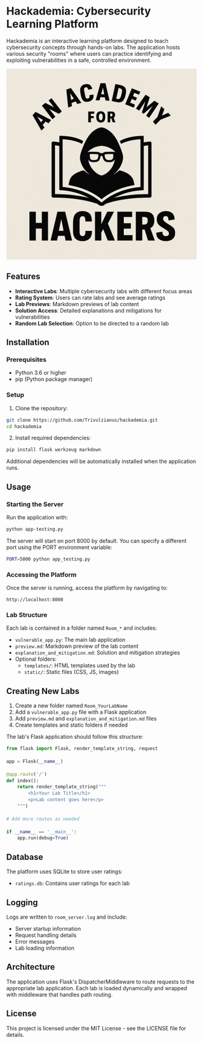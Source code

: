 # Hackademia: Cybersecurity Learning Platform

Hackademia is an interactive learning platform designed to teach cybersecurity concepts through hands-on labs. The application hosts various security "rooms" where users can practice identifying and exploiting vulnerabilities in a safe, controlled environment.

![Alt text](./Hackademia.png)


## Features

- **Interactive Labs**: Multiple cybersecurity labs with different focus areas
- **Rating System**: Users can rate labs and see average ratings
- **Lab Previews**: Markdown previews of lab content
- **Solution Access**: Detailed explanations and mitigations for vulnerabilities
- **Random Lab Selection**: Option to be directed to a random lab

## Installation

### Prerequisites
- Python 3.6 or higher
- pip (Python package manager)

### Setup

1. Clone the repository:
```bash
git clone https://github.com/Trivulzianus/hackademia.git
cd hackademia
```

2. Install required dependencies:
```bash
pip install flask werkzeug markdown
```

Additional dependencies will be automatically installed when the application runs.

## Usage

### Starting the Server

Run the application with:

```bash
python app-testing.py
```

The server will start on port 8000 by default. You can specify a different port using the PORT environment variable:

```bash
PORT=5000 python app_testing.py
```

### Accessing the Platform

Once the server is running, access the platform by navigating to:
```
http://localhost:8000
```

### Lab Structure

Each lab is contained in a folder named `Room_*` and includes:
- `vulnerable_app.py`: The main lab application
- `preview.md`: Markdown preview of the lab content
- `explanation_and_mitigation.md`: Solution and mitigation strategies
- Optional folders:
  - `templates/`: HTML templates used by the lab
  - `static/`: Static files (CSS, JS, images)

## Creating New Labs

1. Create a new folder named `Room_YourLabName`
2. Add a `vulnerable_app.py` file with a Flask application
3. Add `preview.md` and `explanation_and_mitigation.md` files
4. Create templates and static folders if needed

The lab's Flask application should follow this structure:
```python
from flask import Flask, render_template_string, request

app = Flask(__name__)

@app.route('/')
def index():
    return render_template_string("""
        <h1>Your Lab Title</h1>
        <p>Lab content goes here</p>
    """)

# Add more routes as needed

if __name__ == '__main__':
    app.run(debug=True)
```

## Database

The platform uses SQLite to store user ratings:
- `ratings.db`: Contains user ratings for each lab

## Logging

Logs are written to `room_server.log` and include:
- Server startup information
- Request handling details
- Error messages
- Lab loading information

## Architecture

The application uses Flask's DispatcherMiddleware to route requests to the appropriate lab application. Each lab is loaded dynamically and wrapped with middleware that handles path routing.

## License

This project is licensed under the MIT License - see the LICENSE file for details.